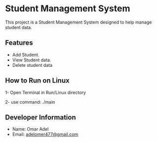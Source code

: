 # Student Management System

This project is a Student Management System designed to help manage student data.

## Features

- Add Student.
- View Student data.
- Delete student data

## How to Run on Linux

1- Open Terminal in Run/Linux directory

2- use command: ./main

## Developer Information

- Name: Omar Adel
- Email: adelomer477@gmail.com
